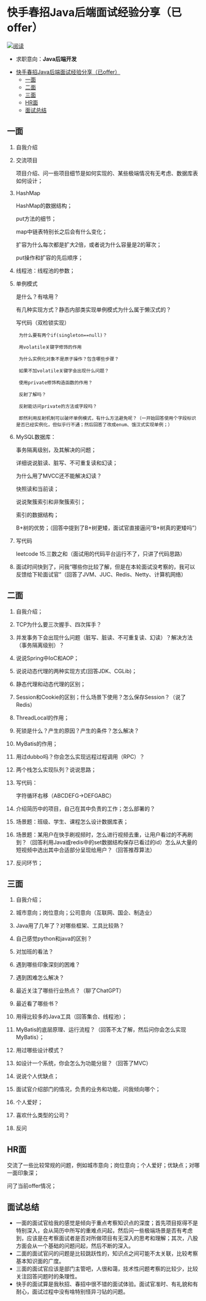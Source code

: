 # 快手春招Java后端面试经验分享（已offer）
<a href="https://www.nowcoder.com/users/8744709"><img src="https://img.shields.io/badge/来源-海鸥码头薯条-brightgreen.svg" alt="阅读" /></a>

- 求职意向：**Java后端开发**
  
<!-- TOC -->

- [快手春招Java后端面试经验分享（已offer）](#快手春招java后端面试经验分享已offer)
  - [一面](#一面)
  - [二面](#二面)
  - [三面](#三面)
  - [HR面](#hr面)
  - [面试总结](#面试总结)

<!-- /TOC -->

## 一面
1. 自我介绍

2. 交流项目

    项目介绍、问一些项目细节是如何实现的、某些极端情况有无考虑、数据库表如何设计；

3. HashMap

    HashMap的数据结构；

    put方法的细节；

    map中链表特别长之后会有什么变化；

    扩容为什么每次都是扩大2倍，或者说为什么容量是2的幂次；

    put操作和扩容的先后顺序；

4. 线程池：线程池的参数；

5. 单例模式

    是什么？有啥用？

    有几种实现方式？静态内部类实现单例模式为什么属于懒汉式的？

    写代码（双检锁实现）

        为什么要有两个if(singleton==null)？

        用volatile关键字修饰的作用

        为什么实例化对象不是原子操作？包含哪些步骤？

        如果不加volatile关键字会出现什么问题？

        使用private修饰构造函数的作用？    

        反射了解吗？

        反射能访问private的方法或字段吗？

        即然利用反射机制可以破坏单例模式，有什么方法避免呢？（一开始回答使用个字段标识是否已经实例化，但似乎行不通；然后回答了改成enum、饿汉式实现单例；）

6. MySQL数据库：

    事务隔离级别，及其解决的问题；

    详细说说脏读、脏写、不可重复读和幻读；

    为什么用了MVCC还不能解决幻读？

    快照读和当前读；

    说说聚簇索引和非聚簇索引；

    索引的数据结构；

    B+树的优势；（回答中提到了B+树更矮，面试官直接逼问“B+树真的更矮吗”）

7. 写代码

    leetcode 15.三数之和（面试用的代码平台运行不了，只讲了代码思路）

8. 面试时间快到了，问我“哪些你比较了解，但是在本轮面试没考察的，我可以反馈给下轮面试官”（回答了JVM、JUC、Redis、Netty、计算机网络）

## 二面
1. 自我介绍；

2. TCP为什么要三次握手、四次挥手？

3. 并发事务下会出现什么问题（脏写、脏读、不可重复读、幻读）？解决方法（事务隔离级别）？

4. 说说Spring中IoC和AOP；

5. 说说动态代理的两种实现方式(回答JDK、CGLib)；

6. 静态代理和动态代理的区别；

7. Session和Cookie的区别；什么场景下使用？怎么保存Session？（说了Redis）

8. ThreadLocal的作用；

9. 死锁是什么？产生的原因？产生的条件？怎么解决？

10. MyBatis的作用；

11. 用过dubbo吗？你会怎么实现远程过程调用（RPC）？

12. 两个栈怎么实现队列？说说思路；

13. 写代码：

    字符循环右移（ABCDEFG->DEFGABC）

14. 介绍简历中的项目，自己在其中负责的工作；怎么部署的？

15. 场景题：班级、学生、课程怎么设计数据库表；

16. 场景题：某用户在快手刷视频时，怎么进行视频去重，让用户看过的不再刷到？（回答利用Java或redis中的set数据结构保存已看过的id）怎么从大量的短视频中选出其中合适部分呈现给用户？（回答推荐算法）

17. 反问环节；

## 三面
1. 自我介绍；

2. 城市意向；岗位意向；公司意向（互联网、国企、制造业）

3. Java用了几年了？对哪些框架、工具比较熟？

4. 自己感觉python和java的区别？

5. 对加班的看法？

6. 遇到哪些印象深刻的困难？

7. 遇到困难怎么解决？

8. 最近关注了哪些行业热点？（聊了ChatGPT）

9. 最近看了哪些书？

10. 用得比较多的Java工具（回答集合、线程池）；

11. MyBatis的底层原理、运行流程？（回答不太了解，然后问你会怎么实现MyBatis）；

12. 用过哪些设计模式？

13. 如设计一个系统，你会怎么为功能分层？（回答了MVC）

14. 说说个人优缺点；

15. 面试官介绍部门的情况，负责的业务和功能，问我倾向哪个；

16. 个人爱好；

17. 喜欢什么类型的公司？

18. 反问

## HR面
交流了一些比较常规的问题，例如城市意向；岗位意向；个人爱好；优缺点；对哪一面印象深；

问了当前offer情况；
## 面试总结
- 一面的面试官给我的感觉是倾向于重点考察知识点的深度；首先项目抠得不是特别深入，会从简历中所写的重难点问起，然后问一些极端场景是否有考虑到，应该是在考察面试者是否对所做项目有无深入的思考和理解；其次，八股方面会从一个基础的问题问起，然后不断的深入。
- 二面的面试官问的问题是比较跳跃性的，知识点之间可能不太关联，比较考察基本知识面的广度。
- 三面的面试官应该是部门主管吧，人很和蔼，技术性问题考察的比较少，比较关注回答问题时的条理性。
- 快手的面试算是我秋招、春招中很不错的面试体验。面试官准时、有礼貌和有耐心，面试过程中没有啥特别怪异刁钻的问题。


